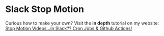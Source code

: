# Slack Stop Motion

Curious how to make your own? Visit the **in depth** tutorial on my website: [Stop Motion Videos...in Slack?? Cron Jobs & Github Actions!](https://kevinguebert.com/articles/slack-stop-motion)
